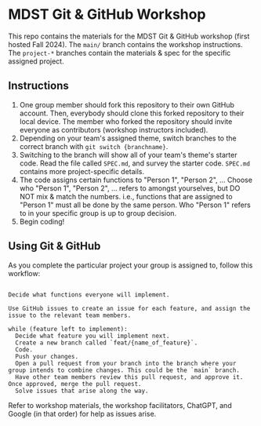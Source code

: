 # MDST Git & GitHub Workshop

This repo contains the materials for the MDST Git & GitHub workshop (first hosted Fall 2024). The `main/` branch contains the workshop instructions. The `project-*` branches contain the materials & spec for the specific assigned project.

## Instructions

1. One group member should fork this repository to their own GitHub account. Then, everybody should clone this forked repository to their local device. The member who forked the repository should invite everyone as contributors (workshop instructors included).
2. Depending on your team's assigned theme, switch branches to the correct branch with `git switch {branchname}`.
4. Switching to the branch will show all of your team's theme's starter code. Read the file called `SPEC.md`, and survey the starter code. `SPEC.md` contains more project-specific details.
5. The code assigns certain functions to "Person 1", "Person 2", ... Choose who "Person 1", "Person 2", ... refers to amongst yourselves, but DO NOT mix & match the numbers. i.e., functions that are assigned to "Person 1" must all be done by the same person. Who "Person 1" refers to in your specific group is up to group decision. 
6. Begin coding!

## Using Git & GitHub

As you complete the particular project your group is assigned to, follow this workflow:

```

Decide what functions everyone will implement.

Use GitHub issues to create an issue for each feature, and assign the issue to the relevant team members.

while (feature left to implement): 
  Decide what feature you will implement next.
  Create a new branch called `feat/{name_of_feature}`.
  Code.
  Push your changes.
  Open a pull request from your branch into the branch where your group intends to combine changes. This could be the `main` branch.
  Have other team members review this pull request, and approve it. Once approved, merge the pull request.
  Solve issues that arise along the way.
```

Refer to workshop materials, the workshop facilitators, ChatGPT, and Google (in that order) for help as issues arise.
